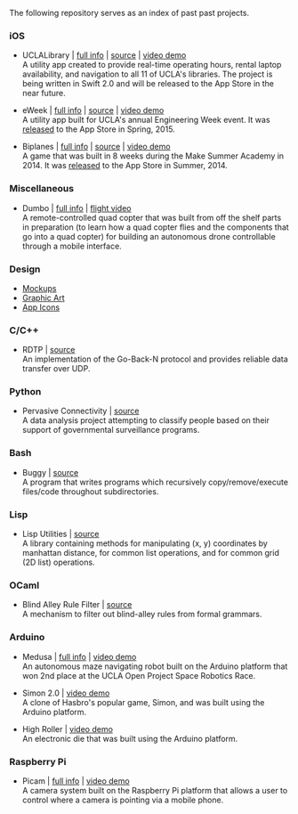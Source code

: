 The following repository serves as an index of past past projects.

### iOS

* UCLALibrary | [full info](https://github.com/orcudy/index/wiki/UCLALibrary) | [source](http://bit.ly/github-uclalibrary) | [video demo](https://vimeo.com/album/3693502/video/148405704)  
A utility app created to provide real-time operating hours, rental laptop availability, and navigation to all 11 of UCLA's libraries. The project is being written in Swift 2.0 and will be released to the App Store in the near future.

* eWeek | [full info](https://github.com/orcudy/index/wiki/eWeek) | [source](https://github.com/orcudy/archive/tree/master/ios/apps/eweek) | [video demo](https://vimeo.com/album/3693502/video/148404888)  
A utility app built for UCLA's annual Engineering Week event. It was [released](https://itunes.apple.com/WebObjects/MZStore.woa/wa/viewSoftware?id=981637936&mt=8) to the App Store in Spring, 2015.

* Biplanes | [full info](https://github.com/orcudy/index/wiki/Biplanes) | [source](https://github.com/orcudy/archive/tree/master/ios/apps/biplanes) | [video demo](https://vimeo.com/album/3693502/video/103840072)  
A game that was built in 8 weeks during the Make Summer Academy in 2014. It was [released](https://itunes.apple.com/us/app/biplanes!/id904104087?ls=1&mt=8!) to the App Store in Summer, 2014.

### Miscellaneous 

* Dumbo | [full info](https://github.com/orcudy/index/wiki/Dumbo) | [flight video](https://vimeo.com/album/3693518/video/147213131)  
A remote-controlled quad copter that was built from off the shelf parts in preparation (to learn how a quad copter flies and the components that go into a quad copter) for building an autonomous drone controllable through a mobile interface. 

### Design

* [Mockups](https://www.dropbox.com/sh/nkfh5o3f2jltaxe/AABA7swlYrjjWHk3-zzkAQj0a?dl=0)
* [Graphic Art](https://www.dropbox.com/sh/a5hqz2551zug8m6/AABjAUBn6bSt364ykVQ9tkFfa?dl=0)
* [App Icons](https://www.dropbox.com/sh/ysi8pzu05cvaomh/AAB5Ae7LMSAybaO7AbamNmo9a?dl=0)

### C/C++

* RDTP | [source](https://github.com/orcudy/rdtp)  
An implementation of the Go-Back-N protocol and provides reliable data transfer over UDP.  

### Python

* Pervasive Connectivity | [source](https://github.com/orcudy/pervasive-connectivity)  
A data analysis project attempting to classify people based on their support of governmental surveillance programs.  

### Bash

* Buggy | [source](https://github.com/orcudy/buggy)  
A program that writes programs which recursively copy/remove/execute files/code throughout subdirectories.   

### Lisp

* Lisp Utilities | [source](https://github.com/orcudy/lisp-utils)  
A library containing methods for manipulating (x, y) coordinates by manhattan distance, for common list operations, and for common grid (2D list) operations.

### OCaml

* Blind Alley Rule Filter | [source](https://github.com/orcudy/blind-alley-rules)  
A mechanism to filter out blind-alley rules from formal grammars.

### Arduino

* Medusa | [full info](https://github.com/orcudy/index/wiki/Medusa) | [video demo](http://bit.ly/demo-medusa )  
An autonomous maze navigating robot built on the Arduino platform that won 2nd place at the UCLA Open Project Space Robotics Race.

* Simon 2.0 | [video demo](https://www.youtube.com/watch?v=Y-aSRVm62rg)  
A clone of Hasbro's popular game, Simon, and was built using the Arduino platform. 

* High Roller | [video demo](https://www.youtube.com/watch?v=iAKFtmWaHXI)  
An electronic die that was built using the Arduino platform. 

### Raspberry Pi

* Picam | [full info](https://github.com/orcudy/index/wiki/Picam) | [video demo](https://vimeo.com/152344182)  
A camera system built on the Raspberry Pi platform that allows a user to control where a camera is pointing via a mobile phone.
